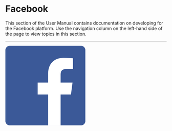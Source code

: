 # Facebook

This section of the User Manual contains documentation on developing for the Facebook platform. Use the navigation column on the left-hand side of the page to view topics in this section. 

---

![](../uploads/Main/FacebookLogo.png)
